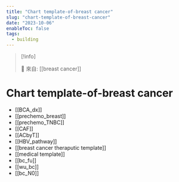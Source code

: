 ```yaml
---
title: "Chart template-of-breast cancer"
slug: "chart-template-of-breast-cancer"
date: "2023-10-06"
enableToc: false
tags:
  - building
---
```


> [!info]
>
> 🌱 來自: [[breast cancer]]

# Chart template-of-breast cancer

- [[BCA_dx]]
- [[prechemo_breast]]
- [[prechemo_TNBC]]
- [[CAF]]
- [[ACbyT]]
- [[HBV_pathway]]
- [[breast cancer theraputic template]]
- [[medical template]]
- [[bc_fu]]
- [[wu_bc]]
- [[bc_N0]]
